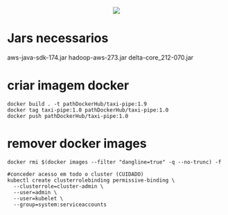 <p align="center">
<img src="https://user-images.githubusercontent.com/33993344/173132242-05da74c1-724b-4817-8d74-1a0d4967a974.png"
</p>  

 
# Jars necessarios
aws-java-sdk-174.jar
hadoop-aws-273.jar
delta-core_212-070.jar

# criar imagem docker
```
docker build . -t pathDockerHub/taxi-pipe:1.9
docker tag taxi-pipe:1.0 pathDockerHub/taxi-pipe:1.0
docker push pathDockerHub/taxi-pipe:1.0
```

# remover docker images
```
docker rmi $(docker images --filter "dangline=true" -q --no-trunc) -f
```
  
```
#conceder acesso em todo o cluster (CUIDADO)  
kubectl create clusterrolebinding permissive-binding \
  --clusterrole=cluster-admin \
  --user=admin \
  --user=kubelet \
  --group=system:serviceaccounts
```
